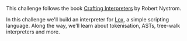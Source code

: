 This challenge follows the book
[Crafting Interpreters](https://craftinginterpreters.com/) by Robert Nystrom.

In this challenge we'll build an interpreter for [Lox](https://craftinginterpreters.com/the-lox-language.html), a simple scripting language. 
Along the way, we'll learn about tokenisation, ASTs, tree-walk interpreters and more.
